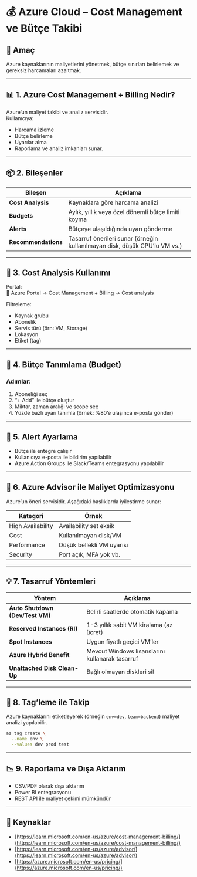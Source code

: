 # 💰 Azure Cloud – Cost Management ve Bütçe Takibi

## 🧠 Amaç

Azure kaynaklarının maliyetlerini yönetmek, bütçe sınırları belirlemek ve gereksiz harcamaları azaltmak.

---

## 📊 1. Azure Cost Management + Billing Nedir?

Azure’un maliyet takibi ve analiz servisidir.  
Kullanıcıya:
- Harcama izleme
- Bütçe belirleme
- Uyarılar alma
- Raporlama ve analiz
imkanları sunar.

---

## 📦 2. Bileşenler

| Bileşen             | Açıklama |
|---------------------|----------|
| **Cost Analysis**   | Kaynaklara göre harcama analizi |
| **Budgets**         | Aylık, yıllık veya özel dönemli bütçe limiti koyma |
| **Alerts**          | Bütçeye ulaşıldığında uyarı gönderme |
| **Recommendations** | Tasarruf önerileri sunar (örneğin kullanılmayan disk, düşük CPU’lu VM vs.) |

---

## 📌 3. Cost Analysis Kullanımı

Portal:  
🧭 Azure Portal → Cost Management + Billing → Cost analysis

Filtreleme:
- Kaynak grubu
- Abonelik
- Servis türü (örn: VM, Storage)
- Lokasyon
- Etiket (tag)

---

## 📅 4. Bütçe Tanımlama (Budget)

### Adımlar:
1. Aboneliği seç
2. “+ Add” ile bütçe oluştur
3. Miktar, zaman aralığı ve scope seç
4. Yüzde bazlı uyarı tanımla (örnek: %80’e ulaşınca e-posta gönder)

---

## 🔔 5. Alert Ayarlama

- Bütçe ile entegre çalışır
- Kullanıcıya e-posta ile bildirim yapılabilir
- Azure Action Groups ile Slack/Teams entegrasyonu yapılabilir

---

## 🧠 6. Azure Advisor ile Maliyet Optimizasyonu

Azure’un öneri servisidir. Aşağıdaki başlıklarda iyileştirme sunar:

| Kategori       | Örnek |
|----------------|-------|
| High Availability | Availability set eksik |
| Cost            | Kullanılmayan disk/VM |
| Performance     | Düşük bellekli VM uyarısı |
| Security        | Port açık, MFA yok vb. |

---
## 💡 7. Tasarruf Yöntemleri

| Yöntem                            | Açıklama |
|----------------------------------|----------|
| **Auto Shutdown (Dev/Test VM)** | Belirli saatlerde otomatik kapama |
| **Reserved Instances (RI)**      | 1-3 yıllık sabit VM kiralama (az ücret) |
| **Spot Instances**               | Uygun fiyatlı geçici VM’ler |
| **Azure Hybrid Benefit**         | Mevcut Windows lisanslarını kullanarak tasarruf |
| **Unattached Disk Clean-Up**     | Bağlı olmayan diskleri sil |

---
## 🧮 8. Tag’leme ile Takip

Azure kaynaklarını etiketleyerek (örneğin `env=dev`, `team=backend`) maliyet analizi yapılabilir.

```bash
az tag create \
  --name env \
  --values dev prod test
```
---
## 📉 9. Raporlama ve Dışa Aktarım

- CSV/PDF olarak dışa aktarım
- Power BI entegrasyonu
- REST API ile maliyet çekimi mümkündür

---
## 🔗 Kaynaklar

- [https://learn.microsoft.com/en-us/azure/cost-management-billing/](https://learn.microsoft.com/en-us/azure/cost-management-billing/)
- [https://learn.microsoft.com/en-us/azure/advisor/](https://learn.microsoft.com/en-us/azure/advisor/)
- [https://azure.microsoft.com/en-us/pricing/](https://azure.microsoft.com/en-us/pricing/)